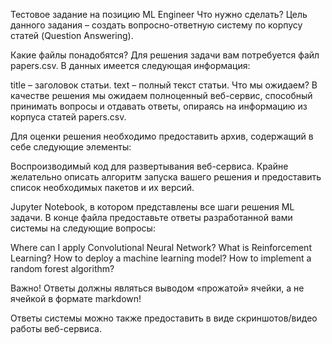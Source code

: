 Тестовое задание на позицию ML Engineer
Что нужно сделать?
Цель данного задания – создать вопросно-ответную систему по корпусу статей (Question Answering).

Какие файлы понадобятся?
Для решения задачи вам потребуется файл papers.csv. В данных имеется следующая информация:

title – заголовок статьи.
text – полный текст статьи.
Что мы ожидаем?
В качестве решения мы ожидаем полноценный веб-сервис, способный принимать вопросы и отдавать ответы, опираясь на информацию из корпуса статей papers.csv.

Для оценки решения необходимо предоставить архив, содержащий в себе следующие элементы:

Воспроизводимый код для развертывания веб-сервиса. Крайне желательно описать алгоритм запуска вашего решения и предоставить список необходимых пакетов и их версий.

Jupyter Notebook, в котором представлены все шаги решения ML задачи. В конце файла предоставьте ответы разработанной вами системы на следующие вопросы:

Where can I apply Convolutional Neural Network?
What is Reinforcement Learning?
How to deploy a machine learning model?
How to implement a random forest algorithm?

Важно! Ответы должны являться выводом «прожатой» ячейки, а не ячейкой в формате markdown!

Ответы системы можно также предоставить в виде скриншотов/видео работы веб-сервиса.